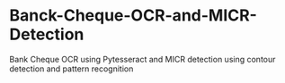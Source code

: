 # Banck-Cheque-OCR-and-MICR-Detection
Bank Cheque OCR using Pytesseract and MICR detection using contour detection and pattern recognition 
